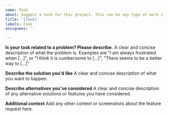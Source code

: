 ```yaml
---
name: Task
about: Suggest a task for this project. This can be any type of work item like for example a feature request. 
title: '[Task]'
labels: task
assignees: ''

---
```


**Is your task related to a problem? Please describe.**
A clear and concise description of what the problem is. Examples are "I am always frustrated when [...]", or "I think it is cumbersome to [...]", "There seems to be a better way to [...]"

**Describe the solution you'd like**
A clear and concise description of what you want to happen.

**Describe alternatives you've considered**
A clear and concise description of any alternative solutions or features you have considered.

**Additional context**
Add any other context or screenshots about the feature request here.

